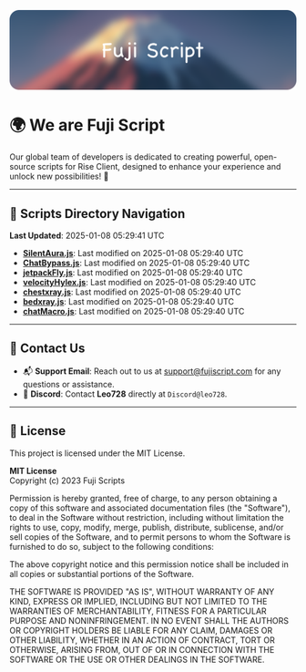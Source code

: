 ![Banner](.github/b.webp)

# 🌍 **We are Fuji Script**

Our global team of developers is dedicated to creating powerful, open-source scripts for Rise Client, designed to enhance your experience and unlock new possibilities! 🌟

---
<!-- SCRIPTS_NAVIGATION_START -->
## 📂 **Scripts Directory Navigation**

**Last Updated**: 2025-01-08 05:29:41 UTC

- **[SilentAura.js](scripts/SilentAura.js)**: Last modified on 2025-01-08 05:29:40 UTC
- **[ChatBypass.js](scripts/ChatBypass.js)**: Last modified on 2025-01-08 05:29:40 UTC
- **[jetpackFly.js](scripts/jetpackFly.js)**: Last modified on 2025-01-08 05:29:40 UTC
- **[velocityHylex.js](scripts/velocityHylex.js)**: Last modified on 2025-01-08 05:29:40 UTC
- **[chestxray.js](scripts/chestxray.js)**: Last modified on 2025-01-08 05:29:40 UTC
- **[bedxray.js](scripts/bedxray.js)**: Last modified on 2025-01-08 05:29:40 UTC
- **[chatMacro.js](scripts/chatMacro.js)**: Last modified on 2025-01-08 05:29:40 UTC

<!-- SCRIPTS_NAVIGATION_END -->

---

## 💬 **Contact Us**  
- 📬 **Support Email**: Reach out to us at [support@fujiscript.com](mailto:support@fujiscript.com) for any questions or assistance.  
- 💬 **Discord**: Contact **Leo728** directly at `Discord@leo728`.

---

## 📜 **License**

This project is licensed under the MIT License.  

**MIT License**  
Copyright (c) 2023 Fuji Scripts  

Permission is hereby granted, free of charge, to any person obtaining a copy of this software and associated documentation files (the "Software"), to deal in the Software without restriction, including without limitation the rights to use, copy, modify, merge, publish, distribute, sublicense, and/or sell copies of the Software, and to permit persons to whom the Software is furnished to do so, subject to the following conditions:  

The above copyright notice and this permission notice shall be included in all copies or substantial portions of the Software.  

THE SOFTWARE IS PROVIDED "AS IS", WITHOUT WARRANTY OF ANY KIND, EXPRESS OR IMPLIED, INCLUDING BUT NOT LIMITED TO THE WARRANTIES OF MERCHANTABILITY, FITNESS FOR A PARTICULAR PURPOSE AND NONINFRINGEMENT. IN NO EVENT SHALL THE AUTHORS OR COPYRIGHT HOLDERS BE LIABLE FOR ANY CLAIM, DAMAGES OR OTHER LIABILITY, WHETHER IN AN ACTION OF CONTRACT, TORT OR OTHERWISE, ARISING FROM, OUT OF OR IN CONNECTION WITH THE SOFTWARE OR THE USE OR OTHER DEALINGS IN THE SOFTWARE.  
